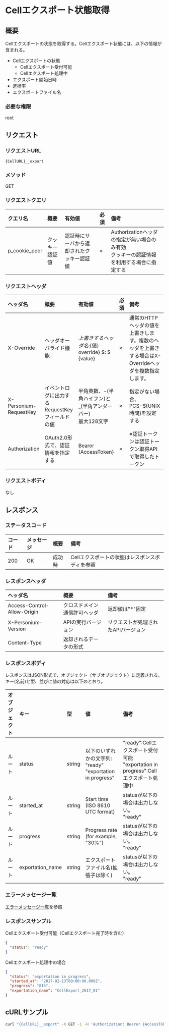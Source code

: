 # Cellエクスポート状態取得
## 概要
Cellエクスポートの状態を取得する。Cellエクスポート状態には、以下の情報が含まれる。
* Cellエクスポートの状態
	* Cellエクスポート受付可能
	* Cellエクスポート処理中
* エクスポート開始日時
* 進捗率
* エクスポートファイル名

### 必要な権限
root


## リクエスト
### リクエストURL
```
{CellURL}__export
```

### メソッド
GET

### リクエストクエリ
|クエリ名|概要|有効値|必須|備考|
|:--|:--|:--|:--|:--|
|p_cookie_peer|クッキー認証値|認証時にサーバから返却されたクッキー認証値|×|Authorizationヘッダの指定が無い場合のみ有効<br>クッキーの認証情報を利用する場合に指定する|

### リクエストヘッダ
|ヘッダ名|概要|有効値|必須|備考|
|:--|:--|:--|:--|:--|
|X-Override|ヘッダオーバライド機能|${上書きするヘッダ名}:${値}  override} $: $ {value}|×|通常のHTTPヘッダの値を上書きします。複数のヘッダを上書きする場合はX-Overrideヘッダを複数指定します。|
|X-Personium-RequestKey|イベントログに出力するRequestKeyフィールドの値|半角英数、-(半角ハイフン)と_(半角アンダーバー)<br>最大128文字|×|指定がない場合、PCS-${UNIX時間}を設定する|
|Authorization|OAuth2.0形式で、認証情報を指定する|Bearer {AccessToken}|×|※認証トークンは認証トークン取得APIで取得したトークン|

### リクエストボディ
なし


## レスポンス
### ステータスコード
|コード|メッセージ|概要|備考|
|:--|:--|:--|:--|
|200|OK|成功時|Cellエクスポートの状態はレスポンスボディを参照|

### レスポンスヘッダ
|ヘッダ名|概要|備考|
|:--|:--|:--|
|Access-Control-Allow-Origin|クロスドメイン通信許可ヘッダ|返却値は"*"固定|
|X-Personium-Version|APIの実行バージョン|リクエストが処理されたAPIバージョン|
|Content-Type|返却されるデータの形式||

### レスポンスボディ
レスポンスはJSON形式で、オブジェクト（サブオブジェクト）に定義される。
キー(名前)と型、並びに値の対応は以下のとおり。

|オブジェクト|キー|型|値|備考|
|:--|:--|:--|:--|:--|
|ルート|status|string|以下のいずれかの文字列:  <br>"ready"<br>"exportation in progress"|"ready":Cellエクスポート受付可能<br>"exportation in progress":Cellエクスポート処理中|
|ルート|started_at|string|Start time (ISO 8610 UTC format)|statusが以下の場合は出力しない。<br>"ready"|
|ルート|progress|string|Progress rate (for example, "30%")|statusが以下の場合は出力しない。<br>"ready"|
|ルート|exportation_name|string|エクスポートファイル名(拡張子は除く)|statusが以下の場合は出力しない。<br>"ready"|

### エラーメッセージ一覧
[エラーメッセージ一覧](004_Error_Messages.md)を参照

### レスポンスサンプル
Cellエクスポート受付可能（Cellエクスポート完了時を含む）
```json
{
  "status": "ready"
}
```

Cellエクスポート処理中の場合
```json
{
  "status": "exportation in progress",
  "started_at": "2017-02-13T09:00:00.000Z",
  "progress": "81%",
  "exportation_name": "CellExport_2017_01"
}
```


## cURLサンプル
```sh
curl "{CellURL}__export" -X GET -i -H 'Authorization: Bearer {AccessToken}'
```

